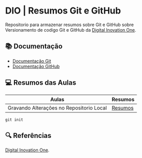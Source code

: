 
# DIO | Resumos Git e GitHub
Repositorio para armazenar resumos sobre Git e GitHub sobre Versionamento de codigo Git e GitHub da
[Digital Inovation One](https://web.dio.me/home).

## 📚 Documentação 
- [Documentação Git](https://git-scm.com/doc)
- [Documentação GitHub](https://docs.github.com/)
## 💻 Resumos das Aulas
| Aulas | Resumos |
|-------|---------|
| Gravando Alterações no Repositorio Local |[Resumos]()|

```
git init
```
## 🔍 Referências 
[Digital Inovation One]().
